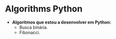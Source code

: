# Algorithms Python
- **Algoritmos que estou a desenvolver em Python:**
  - Busca binária.
  - Fibonacci.
